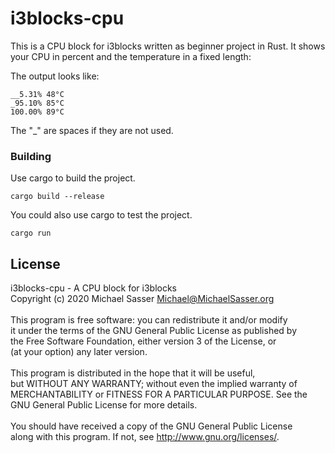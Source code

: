 # i3blocks-cpu

This is a CPU block for i3blocks written as beginner project in Rust.
It shows your CPU in percent and the temperature in a fixed length:

The output looks like:
```
__5.31% 48°C
_95.10% 85°C
100.00% 89°C
```

The "\_" are spaces if they are not used.

### Building

Use cargo to build the project.

```
cargo build --release
```

You could also use cargo to test the project.

```
cargo run
```

## License

i3blocks-cpu - A CPU block for i3blocks<br/>
Copyright (c) 2020  Michael Sasser <Michael@MichaelSasser.org><br/>
<br/>
This program is free software: you can redistribute it and/or modify<br/>
it under the terms of the GNU General Public License as published by<br/>
the Free Software Foundation, either version 3 of the License, or<br/>
(at your option) any later version.<br/>
<br/>
This program is distributed in the hope that it will be useful,<br/>
but WITHOUT ANY WARRANTY; without even the implied warranty of<br/>
MERCHANTABILITY or FITNESS FOR A PARTICULAR PURPOSE.  See the<br/>
GNU General Public License for more details.<br/>
<br/>
You should have received a copy of the GNU General Public License<br/>
along with this program.  If not, see <http://www.gnu.org/licenses/>.
